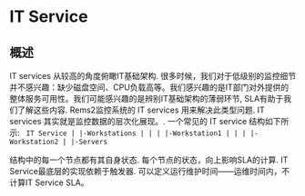 # IT Service
## 概述
IT services 从较高的角度俯瞰IT基础架构. 很多时候，我们对于低级别的监控细节并不感兴趣：缺少磁盘空间、CPU负载高等。我们感兴趣的是IT部门对外提供的整体服务可用性。我们可能感兴趣的是辨别IT基础架构的薄弱环节, SLA有助于我们了解这些内容.
Rems2监控系统的 IT services 用来解决此类型问题.
IT services 其实就是监控数据的层次化展现。.
一个常见的 IT service 结构如下所示:
` IT Service
|
|-Workstations
| |
| |-Workstation1
| |
| |-Workstation2
|
|-Servers`

结构中的每一个节点都有其自身状态. 每个节点的状态，向上影响SLA的计算. IT Service最底层的实现依赖于触发器. 
可以定义运行维护时间——运维时间内，不计算IT Service SLA。